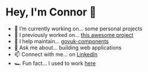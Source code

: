 # Hey, I'm Connor 🤖

- 🔭 I’m currently working on... some personal projects
- 🚀 I previously worked on... [this awesome project](https://github.com/DFE-Digital/teaching-vacancies)
- 🌱 I help maintain... [govuk-components](https://github.com/DFE-Digital/govuk-components)
- 💬 Ask me about... building web applications
- 📫 Connect with me... on [LinkedIn](https://www.linkedin.com/in/cpjmcquillan)
- 🏎️ Fun fact... I used to work [here](https://www.scuderiaalphatauri.com/en)

